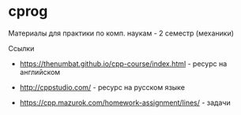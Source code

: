 # cprog
Материалы для практики по комп. наукам - 2 семестр (механики)


Ссылки 

* https://thenumbat.github.io/cpp-course/index.html - ресурс на английском
* http://cppstudio.com/ - ресурс на русском языке

* https://cpp.mazurok.com/homework-assignment/lines/ - задачи 
